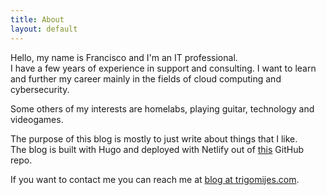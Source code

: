 ```yaml
---
title: About
layout: default
---
```


Hello, my name is Francisco and I'm an IT professional.  
I have a few years of experience in support and consulting.
I want to learn and further my career mainly in the fields of cloud computing and cybersecurity.  

Some others of my interests are homelabs, playing guitar, technology and videogames.  

The purpose of this blog is mostly to just write about things that I like.  
The blog is built with Hugo and deployed with Netlify out of [this](https://github.com/FranciscoTrigo/trigomijesBlog) GitHub repo.


If you want to contact me you can reach me at [blog at trigomijes.com](mailto://blog@trigomijes.com). 
